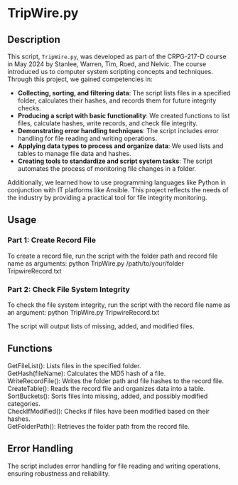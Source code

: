 # TripWire.py

## Description

This script, `TripWire.py`, was developed as part of the CRPG-217-D course in May 2024 by Stanlee, Warren, Tim, Roed, and Nelvic. The course introduced us to computer system scripting concepts and techniques. Through this project, we gained competencies in:

- **Collecting, sorting, and filtering data**: The script lists files in a specified folder, calculates their hashes, and records them for future integrity checks.
- **Producing a script with basic functionality**: We created functions to list files, calculate hashes, write records, and check file integrity.
- **Demonstrating error handling techniques**: The script includes error handling for file reading and writing operations.
- **Applying data types to process and organize data**: We used lists and tables to manage file data and hashes.
- **Creating tools to standardize and script system tasks**: The script automates the process of monitoring file changes in a folder.

Additionally, we learned how to use programming languages like Python in conjunction with IT platforms like Ansible. This project reflects the needs of the industry by providing a practical tool for file integrity monitoring.

## Usage
### Part 1: Create Record File

To create a record file, run the script with the folder path and record file name as arguments:
python TripWire.py /path/to/your/folder TripwireRecord.txt

### Part 2: Check File System Integrity
To check the file system integrity, run the script with the record file name as an argument:
python TripWire.py TripwireRecord.txt

The script will output lists of missing, added, and modified files.

## Functions
GetFileList(): Lists files in the specified folder. <br>
GetHash(fileName): Calculates the MD5 hash of a file. <br>
WriteRecordFile(): Writes the folder path and file hashes to the record file.<br>
CreateTable(): Reads the record file and organizes data into a table.<br>
SortBuckets(): Sorts files into missing, added, and possibly modified categories.<br>
CheckIfModified(): Checks if files have been modified based on their hashes.<br>
GetFolderPath(): Retrieves the folder path from the record file.<br>

## Error Handling
The script includes error handling for file reading and writing operations, ensuring robustness and reliability.
